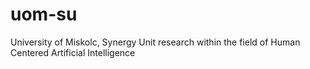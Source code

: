 # uom-su
University of Miskolc, Synergy Unit research within the field of Human Centered Artificial Intelligence
